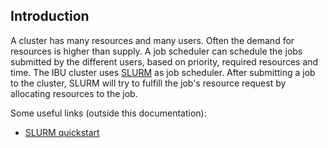 
## Introduction

A cluster has many resources and many users. Often the demand for resources is higher than supply. A job scheduler can schedule the jobs submitted by the different users, based on priority, required resources and time. The IBU cluster uses [SLURM](https://slurm.schedmd.com) as job scheduler. After submitting a job to the cluster, SLURM will try to fulfill the job's resource request by allocating resources to the job.

Some useful links (outside this documentation):

- [SLURM quickstart](https://slurm.schedmd.com/quickstart.html)
